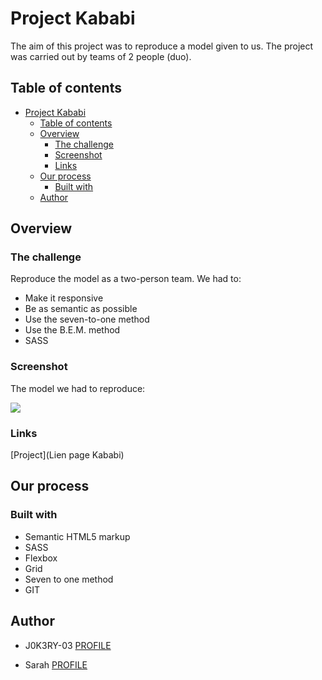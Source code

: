 # Project Kababi

The aim of this project was to reproduce a model given to us. The project was carried out by teams of 2 people (duo).

## Table of contents

- [Project Kababi](#project-kababi)
  - [Table of contents](#table-of-contents)
  - [Overview](#overview)
    - [The challenge](#the-challenge)
    - [Screenshot](#screenshot)
    - [Links](#links)
  - [Our process](#our-process)
    - [Built with](#built-with)
  - [Author](#author)

## Overview

### The challenge

Reproduce the model as a two-person team.
We had to:

- Make it responsive
- Be as semantic as possible
- Use the seven-to-one method
- Use the B.E.M. method
- SASS

### Screenshot

The model we had to reproduce:

![](./design/restaurant-theme.png)

### Links

[Project](Lien page Kababi)

## Our process

### Built with

- Semantic HTML5 markup
- SASS
- Flexbox
- Grid
- Seven to one method
- GIT

## Author

- J0K3RY-03 [PROFILE](https://github.com/J0K3RY-03)

- Sarah [PROFILE](https://github.com/Sarah2511)

